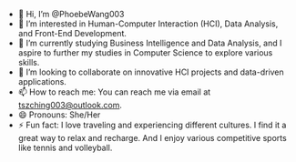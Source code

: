 - 👋 Hi, I’m @PhoebeWang003
- 👀 I’m interested in Human-Computer Interaction (HCI), Data Analysis, and Front-End Development.
- 🌱 I’m currently studying Business Intelligence and Data Analysis, and I aspire to further my studies in Computer Science to explore various skills.
- 💞️ I’m looking to collaborate on innovative HCI projects and data-driven applications.
- 📫 How to reach me: You can reach me via email at tszching003@outlook.com.
- 😄 Pronouns: She/Her
- ⚡ Fun fact: I love traveling and experiencing different cultures. I find it a great way to relax and recharge. And I enjoy various competitive sports like tennis and volleyball.

